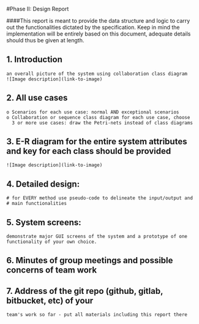 #Phase II: Design Report
 
####This report is meant to provide the data structure and logic to
carry out the functionalities dictated by the specification. Keep
in mind the implementation will be entirely based on this document,
adequate details should thus be given at length.

 ## 1. Introduction
    an overall picture of the system using collaboration class diagram 
    ![Image description](link-to-image)

 ## 2. All use cases
    o Scenarios for each use case: normal AND exceptional scenarios
    o Collaboration or sequence class diagram for each use case, choose 
      3 or more use cases: draw the Petri-nets instead of class diagrams
      

 ## 3. E-R diagram for the entire system attributes and key for each class should be provided
    ![Image description](link-to-image)

 ## 4. Detailed design:
    # for EVERY method use pseudo-code to delineate the input/output and
    # main functionalities

 ## 5. System screens:
    demonstrate major GUI screens of the system and a prototype of one
    functionality of your own choice.

 ## 6. Minutes of group meetings and possible concerns of team work

 ## 7. Address of the git repo (github, gitlab, bitbucket, etc) of your 
    team's work so far - put all materials including this report there
